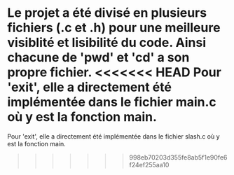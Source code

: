 Le projet a été  divisé en plusieurs fichiers (.c et .h) pour une meilleure visiblité et lisibilité du code.
Ainsi chacune de 'pwd' et 'cd' a son propre fichier.
<<<<<<< HEAD
Pour 'exit', elle a directement été implémentée dans le fichier main.c où y est la fonction main.
=======
Pour 'exit', elle a directement été implémentée dans le fichier slash.c où y est la fonction main.
>>>>>>> 998eb70203d355fe8ab5f1e90fe6f24ef255aa10
